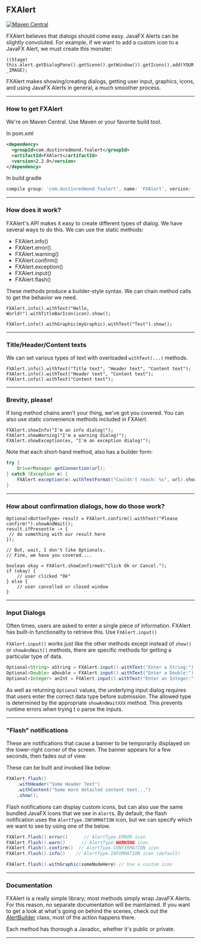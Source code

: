 ## FXAlert

[![Maven Central](https://img.shields.io/maven-central/v/com.dustinredmond.fxalert/FXAlert.svg?label=Maven%20Central)](https://search.maven.org/search?q=g:%22com.dustinredmond.fxalert%22%20AND%20a:%22FXAlert%22)

FXAlert believes that dialogs should come easy. JavaFX Alerts can be slightly convoluted.
For example, if we want to add a custom icon to a JavaFX Alert, we must create this monster:

`((Stage) this.alert.getDialogPane().getScene().getWindow()).getIcons().add(YOUR_IMAGE);`

FXAlert makes showing/creating dialogs, getting user input, graphics, icons, and using
JavaFX Alerts in general, a much smoother process.

---

### How to get FXAlert

We're on Maven Central. Use Maven or your favorite build tool.

In pom.xml
```xml
<dependency>
  <groupId>com.dustinredmond.fxalert</groupId>
  <artifactId>FXAlert</artifactId>
  <version>2.2.0</version>
</dependency>
```

In build.gradle
```groovy
compile group: 'com.dustinredmond.fxalert', name: 'FXAlert', version: '2.2.0'
```

---

### How does it work?

FXAlert's API makes it easy to create different types of dialog. We have several ways to do this.
We can use the static methods:

 - FXAlert.info()
 - FXAlert.error()
 - FXAlert.warning()
 - FXAlert.confirm()
 - FXAlert.exception()
 - FXAlert.input()
 - FXAlert.flash()
 
These methods produce a builder-style syntax.
We can chain method calls to get the behavior we need.

`FXAlert.info().withText("Hello, World!").withTitleBarIcon(icon).show();`

`FXAlert.info().withGraphic(myGraphic).withText("Test").show();`

---

### Title/Header/Content texts

We can set various types of text with overloaded `withText(...)` methods.

```
FXAlert.info().withText("Title text", "Header text", "Content text");
FXAlert.info().withText("Header text", "Content text");
FXAlert.info().withText("Content text");
```

---

### Brevity, please!

If long method chains aren't your thing, we've got you covered. You can also use static convenience
methods included in FXAlert. 

```
FXAlert.showInfo("I'm an info dialog!");
FXAlert.showWarning("I'm a warning dialog!");
FXAlert.showException(ex, "I'm an exception dialog!");
```

Note that each short-hand method, also has a builder form:
```java
try {
    DriverManager.getConnection(url);
} catch (Exception e) {
    FXAlert.exception(e).withTextFormat("Couldn't reach: %s", url).show();
}
```

---

### How about confirmation dialogs, how do those work?

```
Optional<ButtonType> result = FXAlert.confirm().withText("Please confirm!").showAndWait();
result.ifPresent(e -> {
 // do something with our result here
});

// But, wait, I don't like Optionals.
// Fine, we have you covered....

boolean okay = FXAlert.showConfirmed("Click Ok or Cancel.");
if (okay) {
    // user clicked "Ok"
} else {
    // user cancelled or closed window
}
```
---

### Input Dialogs

Often times, users are asked to enter a single piece of information.
FXAlert has built-in functionality to retrieve this. Use `FXAlert.input()`

`FXAlert.input()` works just like the other methods except instead of 
`show()` or `showAndWait()` methods, there are specific methods for getting
a particular type of data.

```java
Optional<String> aString = FXAlert.input().withText("Enter a String:").showAndWaitString();
Optional<Double> aDouble = FXAlert.input().withText("Enter a Double:").showAndWaitDouble();
Optional<Integer> anInt = FXAlert.input().withText("Enter an Integer:").showAndWaitInteger();
```

As well as returning `Optional` values, the underlying input dialog requires that
users enter the correct data type before submission. The allowed type is determined 
by the appropriate `showAndWaitXXX` method. This prevents runtime errors when trying t
o parse the inputs.

---

### "Flash" notifications

These are notifications that cause a banner to be temporarily displayed on the lower-right
corner of the screen. The banner appears for a few seconds, then fades out of view.

These can be built and invoked like below:

```java
FXAlert.flash()
    .withHeader("Some Header Text")
    .withContent("Some more detailed content text...")
    .show();
```

Flash notifications can display custom icons, but can also use the same bundled JavaFX
icons that we see in `Alert`s. By default, the flash notification uses the `AlertType.INFORMATION`
icon, but we can specify which we want to see by using one of the below.

```java
FXAlert.flash().error()      // AlertType.ERROR icon
FXAlert.flash().warn()      // AlertType.WARNING icon
FXAlert.flash().confirm()  // AlertType.CONFIRMATION icon
FXAlert.flash().info()    // AlertType.INFORMATION icon (default)

FXAlert.flash().withGraphic(someNodeHere) // Use a custom icon
```

---

### Documentation

FXAlert is a really simple library; most methods simply wrap JavaFX Alerts. For this reason,
no separate documentation will be maintained. If you want to get a look at what's going on behind
the scenes, check out the [AlertBuilder](./src/main/java/com/dustinredmond/fxalert/AlertBuilder.java)
class, most of the action happens there.

Each method has thorough a Javadoc, whether it's public or private.

---
